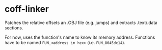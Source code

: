 # coff-linker

Patches the relative offsets an .OBJ file (e.g. jumps) and extracts .text/.data sections.

For now, uses the function's name to know its memory address. Functions have to be named `FUN_<address in hex>` (i.e. `FUN_8045dc14`).